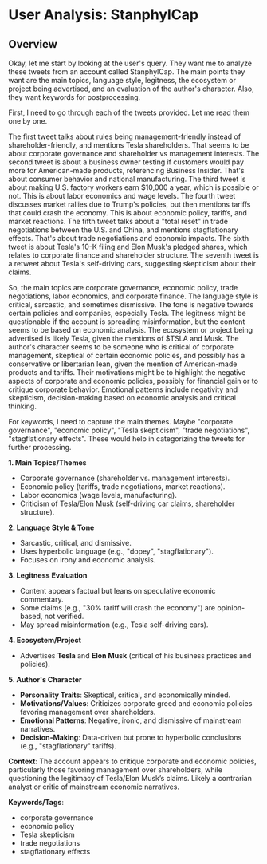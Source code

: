 # User Analysis: StanphylCap

## Overview

<think>
Okay, let me start by looking at the user's query. They want me to analyze these tweets from an account called StanphylCap. The main points they want are the main topics, language style, legitness, the ecosystem or project being advertised, and an evaluation of the author's character. Also, they want keywords for postprocessing.

First, I need to go through each of the tweets provided. Let me read them one by one.

The first tweet talks about rules being management-friendly instead of shareholder-friendly, and mentions Tesla shareholders. That seems to be about corporate governance and shareholder vs management interests. The second tweet is about a business owner testing if customers would pay more for American-made products, referencing Business Insider. That's about consumer behavior and national manufacturing. The third tweet is about making U.S. factory workers earn $10,000 a year, which is possible or not. This is about labor economics and wage levels. The fourth tweet discusses market rallies due to Trump's policies, but then mentions tariffs that could crash the economy. This is about economic policy, tariffs, and market reactions. The fifth tweet talks about a "total reset" in trade negotiations between the U.S. and China, and mentions stagflationary effects. That's about trade negotiations and economic impacts. The sixth tweet is about Tesla's 10-K filing and Elon Musk's pledged shares, which relates to corporate finance and shareholder structure. The seventh tweet is a retweet about Tesla's self-driving cars, suggesting skepticism about their claims.

So, the main topics are corporate governance, economic policy, trade negotiations, labor economics, and corporate finance. The language style is critical, sarcastic, and sometimes dismissive. The tone is negative towards certain policies and companies, especially Tesla. The legitness might be questionable if the account is spreading misinformation, but the content seems to be based on economic analysis. The ecosystem or project being advertised is likely Tesla, given the mentions of $TSLA and Musk. The author's character seems to be someone who is critical of corporate management, skeptical of certain economic policies, and possibly has a conservative or libertarian lean, given the mention of American-made products and tariffs. Their motivations might be to highlight the negative aspects of corporate and economic policies, possibly for financial gain or to critique corporate behavior. Emotional patterns include negativity and skepticism, decision-making based on economic analysis and critical thinking.

For keywords, I need to capture the main themes. Maybe "corporate governance", "economic policy", "Tesla skepticism", "trade negotiations", "stagflationary effects". These would help in categorizing the tweets for further processing.
</think>

**1. Main Topics/Themes**  
- Corporate governance (shareholder vs. management interests).  
- Economic policy (tariffs, trade negotiations, market reactions).  
- Labor economics (wage levels, manufacturing).  
- Criticism of Tesla/Elon Musk (self-driving car claims, shareholder structure).  

**2. Language Style & Tone**  
- Sarcastic, critical, and dismissive.  
- Uses hyperbolic language (e.g., "dopey", "stagflationary").  
- Focuses on irony and economic analysis.  

**3. Legitness Evaluation**  
- Content appears factual but leans on speculative economic commentary.  
- Some claims (e.g., "30% tariff will crash the economy") are opinion-based, not verified.  
- May spread misinformation (e.g., Tesla self-driving cars).  

**4. Ecosystem/Project**  
- Advertises **Tesla** and **Elon Musk** (critical of his business practices and policies).  

**5. Author's Character**  
- **Personality Traits**: Skeptical, critical, and economically minded.  
- **Motivations/Values**: Criticizes corporate greed and economic policies favoring management over shareholders.  
- **Emotional Patterns**: Negative, ironic, and dismissive of mainstream narratives.  
- **Decision-Making**: Data-driven but prone to hyperbolic conclusions (e.g., "stagflationary" tariffs).  

**Context**: The account appears to critique corporate and economic policies, particularly those favoring management over shareholders, while questioning the legitimacy of Tesla/Elon Musk’s claims. Likely a contrarian analyst or critic of mainstream economic narratives.  

**Keywords/Tags**:  
- corporate governance  
- economic policy  
- Tesla skepticism  
- trade negotiations  
- stagflationary effects